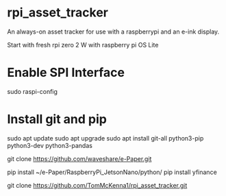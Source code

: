 # rpi_asset_tracker
An always-on asset tracker for use with a raspberrypi and an e-ink display.

Start with fresh rpi zero 2 W with raspberry pi OS Lite

# Enable SPI Interface
sudo raspi-config

# Install git and pip
sudo apt update
sudo apt upgrade
sudo apt install git-all python3-pip python3-dev python3-pandas

git clone https://github.com/waveshare/e-Paper.git

pip install ~/e-Paper/RaspberryPi_JetsonNano/python/
pip install yfinance

git clone https://github.com/TomMcKenna1/rpi_asset_tracker.git